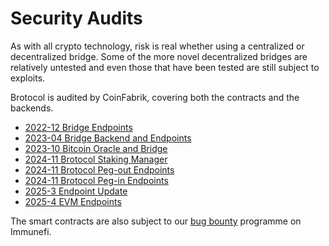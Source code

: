 # Security Audits

As with all crypto technology, risk is real whether using a centralized or decentralized bridge. Some of the more novel decentralized bridges are relatively untested and even those that have been tested are still subject to exploits.

Brotocol is audited by CoinFabrik, covering both the contracts and the backends.

* [2022-12 Bridge Endpoints](https://cdn.xlink.network/pdf/ALEX_Audit_bridge_coinfabrik_202212.pdf)
* [2023-04 Bridge Backend and Endpoints](https://cdn.xlink.network/pdf/ALEX_Audit_Bridge_2023-04.pdf)
* [2023-10 Bitcoin Oracle and Bridge](https://cdn.xlink.network/pdf/ALEX_Audit_202310_Bitcoin_Oracle_and_Bridge.pdf)
* [2024-11 Brotocol Staking Manager](https://cdn.xlink.network/pdf/XLINK_Staking_Audit_2024_11_final.pdf)
* [2024-11 Brotocol Peg-out Endpoints](https://cdn.xlink.network/pdf/XLINK_Peg-out_Endpoints_Audit%2011-2024.pdf)
* [2024-11 Brotocol Peg-in Endpoints](https://cdn.xlink.network/pdf/XLINK_Peg-in_Endpoints_Audit_11-2024.pdf)
* [2025-3 Endpoint Update](https://cdn.brotocol.xyz/pdf/XLink_Endpoits_Update_Audit_2025-03.pdf)
* [2025-4 EVM Endpoints](https://cdn.brotocol.xyz/pdf/XLink_EVM_Endpoint_Audit_2025-04.pdf)

The smart contracts are also subject to our [bug bounty](https://immunefi.com/bounty/alex/) programme on Immunefi.
